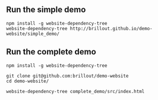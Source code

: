 ## Run the simple demo

```
npm install -g website-dependency-tree
website-dependency-tree http://brillout.github.io/demo-website/simple_demo/
```

## Run the complete demo

```
npm install -g website-dependency-tree

git clone git@github.com:brillout/demo-website
cd demo-website/

website-dependency-tree complete_demo/src/index.html
```
